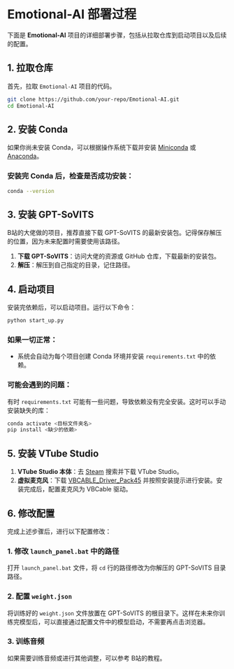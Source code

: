 # Emotional-AI 部署过程

下面是 **Emotional-AI** 项目的详细部署步骤，包括从拉取仓库到启动项目以及后续的配置。

## 1. 拉取仓库

首先，拉取 `Emotional-AI` 项目的代码。

```bash
git clone https://github.com/your-repo/Emotional-AI.git
cd Emotional-AI
```

## 2. 安装 Conda

如果你尚未安装 Conda，可以根据操作系统下载并安装 [Miniconda](https://docs.conda.io/en/latest/miniconda.html) 或 [Anaconda](https://www.anaconda.com/products/individual)。

### 安装完 Conda 后，检查是否成功安装：

```bash
conda --version
```

## 3. 安装 GPT-SoVITS

B站的大佬做的项目，推荐直接下载 GPT-SoVITS 的最新安装包。记得保存解压的位置，因为未来配置时需要使用该路径。

1. **下载 GPT-SoVITS**：访问大佬的资源或 GitHub 仓库，下载最新的安装包。
2. **解压**：解压到自己指定的目录，记住路径。

## 4. 启动项目

安装完依赖后，可以启动项目。运行以下命令：

```bash
python start_up.py
```

### 如果一切正常：

- 系统会自动为每个项目创建 Conda 环境并安装 `requirements.txt` 中的依赖。
  
### 可能会遇到的问题：

有时 `requirements.txt` 可能有一些问题，导致依赖没有完全安装。这时可以手动安装缺失的库：

```bash
conda activate <目标文件夹名>
pip install <缺少的依赖>
```

## 5. 安装 VTube Studio

1. **VTube Studio 本体**：去 [Steam](https://store.steampowered.com/) 搜索并下载 VTube Studio。
2. **虚拟麦克风**：下载 [VBCABLE_Driver_Pack45](https://www.vb-cable.com/) 并按照安装提示进行安装。安装完成后，配置麦克风为 VBCable 驱动。

## 6. 修改配置

完成上述步骤后，进行以下配置修改：

### 1. 修改 `launch_panel.bat` 中的路径

打开 `launch_panel.bat` 文件，将 `cd` 行的路径修改为你解压的 GPT-SoVITS 目录路径。

### 2. 配置 `weight.json`

将训练好的 `weight.json` 文件放置在 GPT-SoVITS 的根目录下。这样在未来你训练完模型后，可以直接通过配置文件中的模型启动，不需要再点击浏览器。

### 3. 训练音频

如果需要训练音频或进行其他调整，可以参考 B站的教程。
